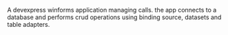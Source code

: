 A devexpress winforms application managing calls. the app connects to a database and performs crud operations using binding source, datasets and table adapters.  
